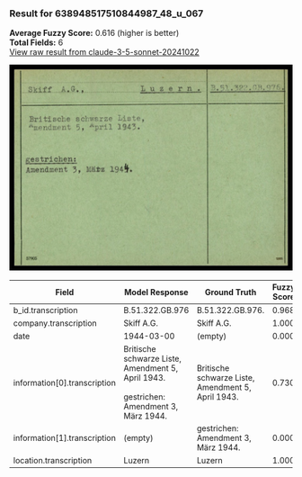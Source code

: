 ### Result for 638948517510844987_48_u_067
**Average Fuzzy Score:** 0.616 (higher is better)<br>
**Total Fields:** 6<br>
[View raw result from claude-3-5-sonnet-20241022](https://github.com/RISE-UNIBAS/humanities_data_benchmark/blob/main/results/2025-10-24/T0319/request_T0319_638948517510844987_48_u_067.json)

<img src="https://github.com/RISE-UNIBAS/humanities_data_benchmark/blob/main/benchmarks/blacklist/images/638948517510844987_48_u_067.jpg?raw=true" alt="638948517510844987_48_u_067" width="600px">

| Field | Model Response | Ground Truth | Fuzzy Score | Match |
|-------|----------------|--------------|-------------|-------|
| b_id.transcription | B.51.322.GB.976 | B.51.322.GB.976. | 0.968 | ✅ |
| company.transcription | Skiff A.G. | Skiff A.G. | 1.000 | ✅ |
| date | 1944-03-00 | (empty) | 0.000 | ❌ |
| information[0].transcription | Britische schwarze Liste,<br>Amendment 5, April 1943.<br><br>gestrichen:<br>Amendment 3, März 1944. | Britische schwarze Liste,<br>Amendment 5, April 1943. | 0.730 | ❌ |
| information[1].transcription | (empty) | gestrichen:<br>Amendment 3, März 1944. | 0.000 | ❌ |
| location.transcription | Luzern | Luzern | 1.000 | ✅ |
